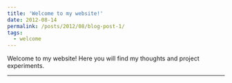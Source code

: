 ```yaml
---
title: 'Welcome to my website!'
date: 2012-08-14
permalink: /posts/2012/08/blog-post-1/
tags:
  - welcome
---
```


Welcome to my website! Here you will find my thoughts and project experiments.

------
